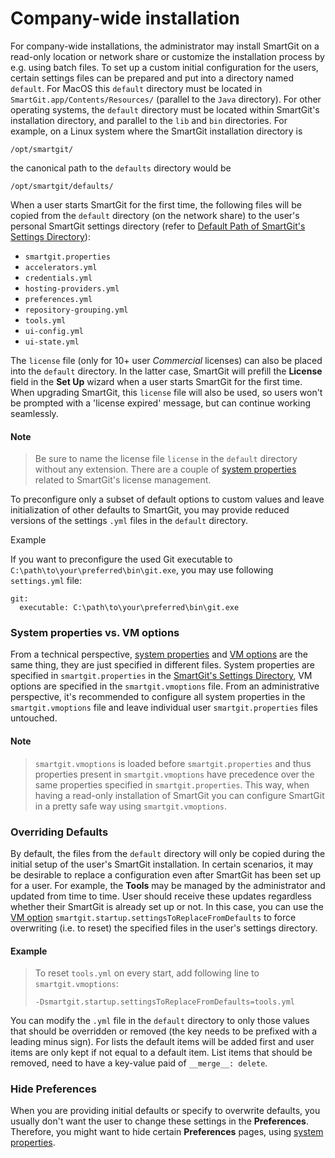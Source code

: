 # Company-wide installation

For company-wide installations, the administrator may install SmartGit on a read-only location or network share or customize the installation process by e.g. using batch files.
To set up a custom initial configuration for the users, certain settings files can be prepared and put into a directory named `default`.
For MacOS this `default` directory must be located in `SmartGit.app/Contents/Resources/` (parallel to the `Java` directory).
For other operating systems, the `default` directory must be located within SmartGit's installation directory, and parallel to the `lib` and `bin` directories.
For example, on a Linux system where the SmartGit installation directory is

    /opt/smartgit/

the canonical path to the `defaults` directory would be

    /opt/smartgit/defaults/

When a user starts SmartGit for the first time, the following files will be copied from the `default` directory (on the network share) to the user's personal SmartGit settings directory (refer to [Default Path of SmartGit's Settings Directory](Installation-and-Files.md#default-path-of-smartgits-settings-directory)):
-   `smartgit.properties`
-   `accelerators.yml`
-   `credentials.yml`
-   `hosting-providers.yml`
-   `preferences.yml`
-   `repository-grouping.yml`
-   `tools.yml`
-   `ui-config.yml`
-   `ui-state.yml`

The `license` file (only for 10+ user *Commercial* licenses) can also be placed into the `default` directory.
In the latter case, SmartGit will prefill the **License** field in the **Set Up** wizard when a user starts SmartGit for the first time.
When upgrading SmartGit, this `license` file will also be used, so users won't be prompted with a 'license expired' message, but can continue working seamlessly.


#### Note
> Be sure to name the license file `license` in the `default` directory without any extension.
> There are a couple of [system properties](System-Properties.md#license-userseat-tracking) related to SmartGit's license management.

To preconfigure only a subset of default options to custom values and leave initialization of other defaults to SmartGit, you may provide reduced versions of the settings `.yml` files in the `default` directory.


Example

If you want to preconfigure the used Git executable to `C:\path\to\your\preferred\bin\git.exe`, you may use following `settings.yml` file:

```
git:
  executable: C:\path\to\your\preferred\bin\git.exe
```


### System properties vs. VM options

From a technical perspective, [system properties](System-Properties.md) and [VM options](VM-options.md) are the same thing, they are just specified in different files.
System properties are specified in `smartgit.properties` in the [SmartGit's Settings Directory](Installation-and-Files.md#default-path-of-smartgits-settings-directory), VM options are specified in the `smartgit.vmoptions` file.
From an administrative perspective, it's recommended to configure all system properties in the `smartgit.vmoptions` file and leave individual user `smartgit.properties` files untouched.


#### Note
> `smartgit.vmoptions` is loaded before `smartgit.properties` and thus properties present in `smartgit.vmoptions` have precedence over the same properties specified in `smartgit.properties`.
> This way, when having a read-only installation of SmartGit you can configure SmartGit in a pretty safe way using `smartgit.vmoptions`.


### Overriding Defaults

By default, the files from the `default` directory will only be copied during the initial setup of the user's SmartGit installation.
In certain scenarios, it may be desirable to replace a configuration even after SmartGit has been set up for a user.
For example, the **Tools** may be managed by the administrator and updated from time to time.
User should receive these updates regardless whether their SmartGit is already set up or not.
In this case, you can use the [VM option](VM-options.md) `smartgit.startup.settingsToReplaceFromDefaults` to force overwriting (i.e. to reset) the specified files in the user's settings directory.


#### Example
>To reset `tools.yml` on every start, add following line to `smartgit.vmoptions`:
>```
>-Dsmartgit.startup.settingsToReplaceFromDefaults=tools.yml
>```

You can modify the `.yml` file in the `default` directory to only those values that should be overridden or removed (the key needs to be prefixed with a leading minus sign).
For lists the default items will be added first and user items are only kept if not equal to a default item.
List items that should be removed, need to have a key-value paid of `__merge__: delete`.

### Hide Preferences

When you are providing initial defaults or specify to overwrite defaults, you usually don't want the user to change these settings in the **Preferences**.
Therefore, you might want to hide certain **Preferences** pages, using [system properties](System-Properties.md#smartgitpreferencescategoryvisible).
